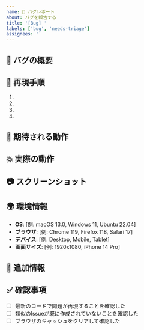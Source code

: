 ```yaml
---
name: 🐛 バグレポート
about: バグを報告する
title: '[Bug] '
labels: ['bug', 'needs-triage']
assignees: ''
---
```


## 🐛 バグの概要

<!-- バグの内容を簡潔に説明してください -->

## 🔄 再現手順

1. 
2. 
3. 
4. 

## 🎯 期待される動作

<!-- 本来どのような動作をするべきかを説明してください -->

## 💥 実際の動作

<!-- 実際にどのような動作になっているかを説明してください -->

## 📷 スクリーンショット

<!-- 可能であれば、スクリーンショットやエラーメッセージを添付してください -->

## 🌍 環境情報

- **OS**: [例: macOS 13.0, Windows 11, Ubuntu 22.04]
- **ブラウザ**: [例: Chrome 119, Firefox 118, Safari 17]
- **デバイス**: [例: Desktop, Mobile, Tablet]
- **画面サイズ**: [例: 1920x1080, iPhone 14 Pro]

## 📝 追加情報

<!-- その他、バグに関する追加情報があれば記載してください -->

## ✅ 確認事項

- [ ] 最新のコードで問題が再現することを確認した
- [ ] 類似のIssueが既に作成されていないことを確認した
- [ ] ブラウザのキャッシュをクリアして確認した

